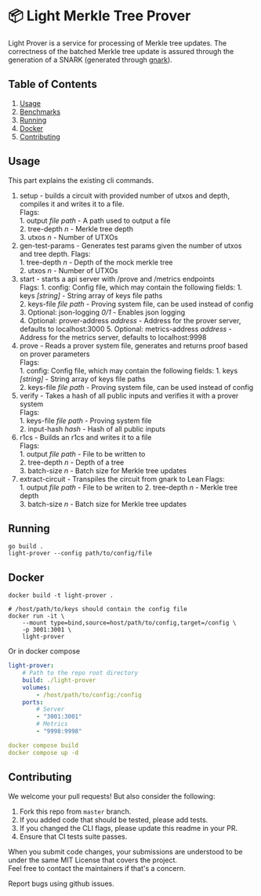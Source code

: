 # 📦 Light Merkle Tree Prover

Light Prover is a service for processing of Merkle tree updates. 
The correctness of the batched Merkle tree update is assured through the generation of a SNARK (generated through [gnark](https://github.com/ConsenSys/gnark)).

## Table of Contents
1. [Usage](#usage)
2. [Benchmarks](#benchmarks)
3. [Running](#running)
4. [Docker](#docker)
5. [Contributing](#contributing)

## Usage  
This part explains the existing cli commands.  
  
1. setup - builds a circuit with provided number of utxos and depth, compiles it and writes it to a file.  
    Flags:  
        1. output *file path* - A path used to output a file  
        2. tree-depth *n* - Merkle tree depth  
        3. utxos *n* - Number of UTXOs
2. gen-test-params - Generates test params given the number of utxos and tree depth. 
    Flags:  
        1. tree-depth *n* - Depth of the mock merkle tree  
        2. utxos *n* - Number of UTXOs  
3. start - starts a api server with /prove and /metrics endpoints  
    Flags:
        1. config: Config file, which may contain the following fields:
            1. keys *[string]* - String array of keys file paths  
        2. keys-file *file path* - Proving system file, can be used instead of config       
        3. Optional: json-logging *0/1* - Enables json logging  
        4. Optional: prover-address *address* - Address for the prover server, defaults to localhost:3000
        5. Optional: metrics-address *address* - Address for the metrics server, defaults to localhost:9998  
4. prove - Reads a prover system file, generates and returns proof based on prover parameters  
    Flags:  
       1. config: Config file, which may contain the following fields:
          1. keys *[string]* - String array of keys file paths  
       2. keys-file *file path* - Proving system file, can be used instead of config
5. verify - Takes a hash of all public inputs and verifies it with a prover system  
    Flags:  
        1. keys-file *file path* - Proving system file  
        2. input-hash *hash* - Hash of all public inputs  
6. r1cs - Builds an r1cs and writes it to a file  
    Flags:  
        1. output *file path* - File to be written to  
        2. tree-depth *n* - Depth of a tree  
        3. batch-size *n* - Batch size for Merkle tree updates
7. extract-circuit - Transpiles the circuit from gnark to Lean
    Flags:  
        1. output *file path* - File to be writen to
        2. tree-depth *n* - Merkle tree depth  
        3. batch-size *n* - Batch size for Merkle tree updates

## Running
```shell
go build .
light-prover --config path/to/config/file
```

## Docker
```shell
docker build -t light-prover .

# /host/path/to/keys should contain the config file
docker run -it \
    --mount type=bind,source=host/path/to/config,target=/config \
    -p 3001:3001 \
    light-prover
```

Or in docker compose
```yaml
light-prover:
    # Path to the repo root directory
    build: ./light-prover
    volumes:
        - /host/path/to/config:/config
    ports:
        # Server
        - "3001:3001"
        # Metrics
        - "9998:9998"

docker compose build
docker compose up -d
```

## Contributing

We welcome your pull requests! But also consider the following:  

1. Fork this repo from `master` branch.  
2. If you added code that should be tested, please add tests.  
3. If you changed the CLI flags, please update this readme in your PR.  
4. Ensure that CI tests suite passes.  

When you submit code changes, your submissions are understood to be under the same MIT License that covers the project.  
Feel free to contact the maintainers if that's a concern.  

Report bugs using github issues. 
